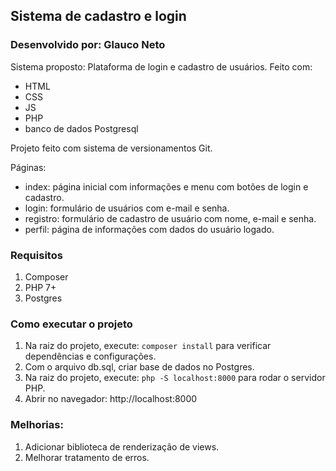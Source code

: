 ## Sistema de cadastro e login

<h3>Desenvolvido por: Glauco Neto</h3>

Sistema proposto: Plataforma de login e cadastro de usuários. Feito com:
- HTML
- CSS
- JS
- PHP
- banco de dados Postgresql

Projeto feito com sistema de versionamentos Git.

Páginas:
- index: página inicial com informações e menu com botões de login e cadastro.
- login: formulário de usuários com e-mail e senha.
- registro: formulário de cadastro de usuário com nome, e-mail e senha.
- perfil: página de informações com dados do usuário logado.

### Requisitos
1. Composer
2. PHP 7+
3. Postgres

### Como executar o projeto

1. Na raiz do projeto, execute: `composer install` para verificar dependências e configurações.
2. Com o arquivo db.sql, criar base de dados no Postgres.
3. Na raiz do projeto, execute: `php -S localhost:8000` para rodar o servidor PHP.
4. Abrir no navegador: http://localhost:8000

### Melhorias:

1. Adicionar biblioteca de renderização de views.
2. Melhorar tratamento de erros.
